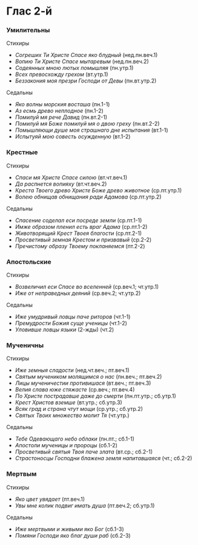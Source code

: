 
# Глас 2-й

### Умилительны

Стихиры

- *Согреших Ти Христе Спасе яко блудный* (нед.пн.веч.1)
- *Вопию Ти Христе Спасе мытаревым* (нед.пн.веч.2)
- *Содеянных мною лютых помышляя* (пн.утр.1)
- *Всех превосхожду грехом* (вт.утр.1)
- *Беззакония моя презри Господи от Девы* (пн.вт.утр.2)

Седальны

- *Яко волны морския восташа* (пн.1-1)
- *Аз есмь древо неплодное* (пн.1-2)
- *Помилуй мя рече Давид* (пн.вт.2-1)
- *Помилуй мя Боже помилуй мя о двою греху* (пн.вт.2-2)
- *Помышляющи душе моя страшнаго дне испытания* (вт.1-1)
- *Испытуяй мою совесть осужденную* (вт.1-2)

### Крестные

Стихиры

- *Спаси мя Христе Спасе силою* (вт.чт.веч.1)
- *Да распнется вопияху* (вт.чт.веч.2)
- *Креста Твоего древо Христе Боже древо животное* (ср.пт.утр.1)
- *Волею обнищав обнищания ради Адамова* (ср.пт.утр.2)

Седальны

- *Спасение соделал еси посреде земли* (ср.пт.1-1)
- *Имже образом пленил есть враг Адама* (ср.пт.1-2)
- *Животворящий Крест Твоея благости* (ср.пт.2-1)
- *Просветивый земная Крестом и призвавый* (ср.2-2)
- *Пречистому образу Твоему покланяемся* (пт.2-2)

### Апостольские

Стихиры

- *Возвеличил еси Спасе во вселенней* (ср.веч.1; чт.утр.1)
- *Иже от неправедных деяний* (ср.веч.2; чт.утр.2)

Седальны

- *Иже умудривый ловцы паче риторов* (чт.1-1)
- *Премудрости Божия суще ученицы* (чт.1-2)
- *Уловивше ловцы языки* (2-жды) (чт.2)

### Мученичны

Стихиры

- *Иже земныя сладости* (нед.чт.веч.; пт.веч.1)
- *Святым мучеником молящимся о нас* (пн.веч.; пт.веч.2)
- *Лицы мученичестии противишася* (вт.веч.; пт.веч.3)
- *Велия слава юже стяжасте* (ср.веч.; пт.веч.4)
- *По Христе пострадавше даже до смерти* (пн.пт.утр.; сб.утр.1)
- *Крест Христов вземше* (вт.утр.; сб.утр.3)
- *Всяк град и страна чтут мощи* (ср.утр.; сб.утр.2)
- *Святых Твоих множество молит Тя* (чт.утр.)

Седальны

- *Тебе Одевающаго небо облаки* (пн.пт.; сб.1-1)
- *Апостоли мученицы и пророцы* (сб.1-2)
- *Просветивый святыя Твоя паче злата* (вт.ср.; сб.2-1)
- *Страстоносцы Господни блажена земля напитавшаяся* (чт.; сб.2-2)


### Мертвым

Стихиры

- *Яко цвет увядает* (пт.веч.1)
- *Увы мне колик подвиг имать душа* (пт.веч.2; сб.утр.1)

Седальны

- *Иже мертвыми и живыми яко Бог* (сб.1-3)
- *Помяни Господи яко благ души раб* (сб.2-3)
